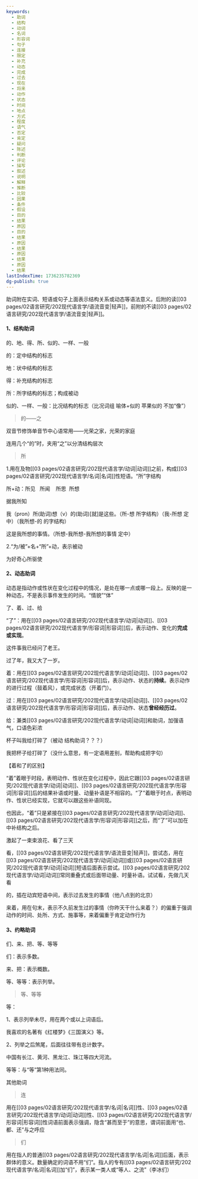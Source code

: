 ```yaml
---
keywords:
  - 助词
  - 结构
  - 动词
  - 名词
  - 形容词
  - 句子
  - 连接
  - 限定
  - 补充
  - 动态
  - 完成
  - 过去
  - 现在
  - 将来
  - 动作
  - 状态
  - 时间
  - 地点
  - 方式
  - 程度
  - 语气
  - 否定
  - 肯定
  - 疑问
  - 陈述
  - 判断
  - 评论
  - 描写
  - 叙述
  - 说明
  - 解释
  - 推断
  - 比较
  - 因果
  - 条件
  - 假设
  - 目的
  - 结果
  - 原因
  - 目的
  - 结果
  - 原因
  - 结果
  - 原因
  - 结果
  - 原因
  - 结果
lastIndexTime: 1736235782369
dg-publish: true
---
```

助词附在实词、短语或句子上面表示结构关系或动态等语法意义。后附的读[[03 pages/02语言研究/202现代语言学/语流音变\|轻声]]，前附的不读[[03 pages/02语言研究/202现代语言学/语流音变\|轻声]]。

#### 1、结构助词

的、地、得、所、似的、一样、一般

的：定中结构的标志

地：状中结构的标志

得：补充结构的标志

所：所字结构的标志；构成被动

似的、一样、一般：比况结构的标志（比况词组 喻体+似的 苹果似的 不加“像”）

> 的——之

双音节修饰单音节中心语常用——光荣之家，光荣的家庭

连用几个“的”时，夹用“之”以分清结构层次

> 所

1.用在及物[[03 pages/02语言研究/202现代语言学/动词\|动词]]之前，构成[[03 pages/02语言研究/202现代语言学/名词\|名词]]性短语。“所”字结构  

所+动：所见   所闻    所思  所想

据我所知    

我（pron）所(助词)想（v）的(助词)[就]是这些。（所-想 所字结构）（我-所想 定中）（我所想-的 的字结构）

这是我所想的事情。（所想-我所想-我所想的事情 定中）

2.“为/被”+名+“所”+动，表示被动

为好奇心所驱使

#### 2、动态助词

动态是指动作或性状在变化过程中的情况，是处在哪一点或哪一段上。反映的是一种动态，不是表示事件发生的时间。“情貌”“体”

了、着、过、给

“了”：用在[[03 pages/02语言研究/202现代语言学/动词\|动词]]、[[03 pages/02语言研究/202现代语言学/形容词\|形容词]]后，表示动作、变化的**完成或实现**。

这件事我已经问了老王。  

过了年，我又大了一岁。

着：用在[[03 pages/02语言研究/202现代语言学/动词\|动词]]、[[03 pages/02语言研究/202现代语言学/形容词\|形容词]]后，表示动作、状态的**持续**。表示动作的进行过程（鼓着风），或完成状态（开着门）。

过：用在[[03 pages/02语言研究/202现代语言学/动词\|动词]]、[[03 pages/02语言研究/202现代语言学/形容词\|形容词]]后，表示动作、状态**曾经经历过**。

给：兼类[[03 pages/02语言研究/202现代语言学/动词\|动词]]和助词，加强语气，口语色彩浓

杯子叫我给打碎了（被动 结构助词？？？）

我把杯子给打碎了（没什么意思，有一定语用差别，帮助构成把字句）

【着和了的区别】

“着”着眼于时段，表明动作、性状在变化过程中，因此它跟[[03 pages/02语言研究/202现代语言学/动词\|动词]]、[[03 pages/02语言研究/202现代语言学/形容词\|形容词]]后的结果补语或时量、动量补语是不相容的。“了”着眼于时点，表明动作、性状已经实现，它就可以跟这些补语同现。

也因此，“着”只是紧接在[[03 pages/02语言研究/202现代语言学/动词\|动词]]、[[03 pages/02语言研究/202现代语言学/形容词\|形容词]]之后，而“了”可以加在中补结构之后。

激起了一束束浪花、看了三天

看，[[03 pages/02语言研究/202现代语言学/语流音变\|轻声]]，尝试态，用在[[03 pages/02语言研究/202现代语言学/动词\|动词]]或[[03 pages/02语言研究/202现代语言学/动词\|动词]]短语后面表示尝试。[[03 pages/02语言研究/202现代语言学/动词\|动词]]常同重叠式或后面带动量、时量补语。试试看，先做几天看

的，插在动宾短语中间，表示过去发生的事情（他八点到的北京）

来着，用在句末，表示不久前发生过的事情（你昨天干什么来着？）的偏重于强调动作的时间、处所、方式、施事等，来着偏重于肯定动作行为

#### 3、约略助词

们、来、把、等、等等

们：表示多数。

来、把：表示概数。

等、等等：表示列举。

> 等、等等

等：

1、表示列举未尽，用在两个或以上词语后。

我喜欢的名著有《红楼梦》《三国演义》等。

2、列举之后煞尾，后面往往带有总计数字。

中国有长江、黄河、黑龙江、珠江等四大河流。

等等：与“等”第1种用法同。

其他助词

> 连

用在[[03 pages/02语言研究/202现代语言学/名词\|名词]]性、[[03 pages/02语言研究/202现代语言学/动词\|动词]]性、[[03 pages/02语言研究/202现代语言学/形容词\|形容词]]性词语前面表示强调，隐含“甚而至于”的意思，谓词前面用“也、都、还”与之呼应

> 们

用在指人的普通[[03 pages/02语言研究/202现代语言学/名词\|名词]]后面，表示群体的意义。数量确定的词语不用“们”。指人的专有[[03 pages/02语言研究/202现代语言学/名词\|名词]]加“们”，表示某一类人或“等人、之流”（李冰们）